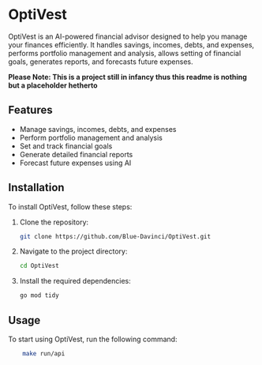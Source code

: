 # OptiVest

OptiVest is an AI-powered financial advisor designed to help you manage your finances efficiently. It handles savings, incomes, debts, and expenses, performs portfolio management and analysis, allows setting of financial goals, generates reports, and forecasts future expenses.

**Please Note: This is a project still in infancy thus this readme is nothing but a placeholder hetherto**

## Features

- Manage savings, incomes, debts, and expenses
- Perform portfolio management and analysis
- Set and track financial goals
- Generate detailed financial reports
- Forecast future expenses using AI

## Installation

To install OptiVest, follow these steps:

1. Clone the repository:
    ```sh
    git clone https://github.com/Blue-Davinci/OptiVest.git
    ```
2. Navigate to the project directory:
    ```sh
    cd OptiVest
    ```
3. Install the required dependencies:
    ```sh
    go mod tidy
    ```

## Usage

To start using OptiVest, run the following command:
```sh
    make run/api
```
